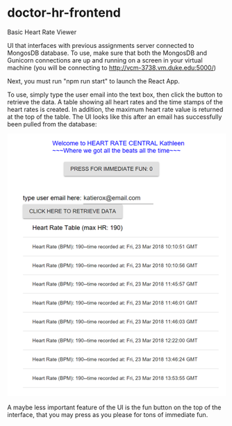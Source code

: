 

# doctor-hr-frontend
Basic Heart Rate Viewer

UI that interfaces with previous assignments server connected to MongosDB database. To use, make sure that both the MongosDB and Gunicorn connections are up and running on a screen in your virtual machine (you will be connecting to http://vcm-3738.vm.duke.edu:5000/)

Next, you must run "npm run start" to launch the React App.

To use, simply type the user email into the text box, then click the button to retrieve the data. A table showing all heart rates and the time stamps of the heart rates is created. In addition, the maximum heart rate value is returned at the top of the table. The UI looks like this after an email has successfully been pulled from the database:

![Alt text](https://github.com/kmc97/doctor-hr-frontend/blob/master/screenshot.png "Optional Title")


A maybe less important feature of the UI is the fun button on the top of the interface, that you may press as you please for tons of immediate fun.
